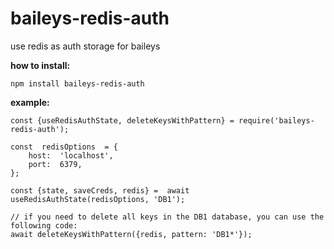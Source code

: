 # baileys-redis-auth

use redis as auth storage for baileys

**how to install:**

    npm install baileys-redis-auth

**example:**

    const {useRedisAuthState, deleteKeysWithPattern} = require('baileys-redis-auth');

    const  redisOptions  = {
    	host:  'localhost',
    	port:  6379,
    };

    const {state, saveCreds, redis} =  await  useRedisAuthState(redisOptions, 'DB1');

    // if you need to delete all keys in the DB1 database, you can use the following code:
    await deleteKeysWithPattern({redis, pattern: 'DB1*'});
